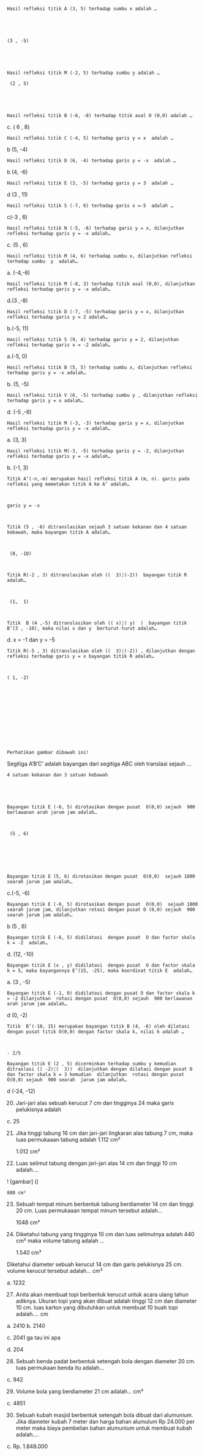 	Hasil refleksi titik A (3, 5) terhadap sumbu x adalah …

		

	 

	(3 , -5) 				

	



	Hasil refleksi titik M (-2, 5) terhadap sumbu y adalah …

	 (2 , 5) 				





	Hasil refleksi titik B (-6, -8) terhadap titik asal O (0,0) adalah …



c. ( 6 , 8)				





	Hasil refleksi titik C (-4, 5) terhadap garis y = x  adalah …

				

b (5, -4) 

				





	Hasil refleksi titik D (6, -4) terhadap garis y = -x  adalah …

	

b (4, -6) 





	Hasil refleksi titik E (3, -5) terhadap garis y = 3  adalah …

				

d (3 , 11) 



	Hasil refleksi titik S (-7, 6) terhadap garis x =-5  adalah …



c(-3 , 6) 				





	Hasil refleksi titik N (-5, -6) terhadap garis y = x, dilanjutkan refleksi terhadap garis y = -x adalah…



c. (5 , 6) 				





	Hasil refleksi titik M (4, 6) terhadap sumbu x, dilanjutkan refleksi terhadap sumbu  y  adalah…

a. (-4,-6) 				



	Hasil refleksi titik M (-8, 3) terhadap titik asal (0,0), dilanjutkan refleksi terhadap garis y = -x adalah…

			

d.(3 ,-8) 



	Hasil refleksi titik D (-7, -5) terhadap garis y = x, dilanjutkan refleksi terhadap garis y = 2 adalah…

			

b.(-5, 11) 





	Hasil refleksi titik S (9, 4) terhadap garis y = 2, dilanjutkan refleksi terhadap garis x = -2 adalah…

a.(-5, 0) 				





	Hasil refleksi titik B (5, 5) terhadap sumbu x, dilanjutkan refleksi terhadap garis y = -x adalah…

			

b. (5, -5) 



	Hasil refleksi titik V (6, -5) terhadap sumbu y , dilanjutkan refleksi terhadap garis y = x adalah…

		

d. (-5 ,-6) 



	Hasil refleksi titik M (-3, -3) terhadap garis y = x, dilanjutkan refleksi terhadap garis y = -x adalah…

a. (3, 3) 				









	Hasil refleksi titik M(-3, -5) terhadap garis y = -2, dilanjutkan refleksi terhadap garis y = -x adalah…

			

b. (-1, 3) 





	Titik A’(-n,-m) merupakan hasil refleksi titik A (m, n). garis pada refleksi yang memetakan titik A ke A’ adalah…

		

	garis y = -x  



	Titik (5 , -6) ditranslasikan sejauh 3 satuan kekanan dan 4 satuan kebawah, maka bayangan titik A adalah…

			

	 (8, -10) 



	Titik R(-2 , 3) ditranslasikan oleh ((  3)¦(-2))  bayangan titik R adalah…

				

	 (1,  1) 



	Titik  B (4 ,-5) ditranslasikan oleh (( x)¦( y)  )  bayangan titik B’(3 , -10), maka nilai x dan y  berturut-turut adalah…

			

d. x = -1 dan y = -5 



	Titik R(-5 , 3) ditranslasikan oleh ((  3)¦(-2)) , dilanjutkan dengan refleksi terhadap garis y = x bayangan titik R adalah…



	( 1, -2) 				













	Perhatikan gambar dibawah ini!



 

Segitiga A’B’C’ adalah bayangan dari segitiga ABC oleh translasi sejauh …

	4 satuan kekanan dan 3 satuan kebawah 





	Bayangan titik E (-6, 5) dirotasikan dengan pusat  O(0,0) sejauh  900 berlawanan arah jarum jam adalah…

			

	 (5 , 6) 

			





	Bayangan titik E (5, 6) dirotasikan dengan pusat  O(0,0)  sejauh 1800 searah jarum jam adalah…



c.(-5, -6) 				





	Bayangan titik E (-6, 5) dirotasikan dengan pusat  O(0,0)  sejauh 1800 searah jarum jam, dilanjutkan rotasi dengan pusat O (0,0) sejauh  900 searah jarum jam adalah…

				

b (5 , 6) 



	Bayangan titik E (-6, 5) didilatasi  dengan pusat  O dan factor skala k = -2  adalah…

		

d. (12, -10) 

	Bayangan titik E (x , y) didilatasi  dengan pusat  O dan factor skala k = 5, maka bayangannya E’(15, -25), maka koordinat titik E  adalah…

a. (3 , -5) 				



	Bayangan titik E (-1, 0) didilatasi dengan pusat O dan factor skala k = -2 dilanjutkan  rotasi dengan pusat  O(0,0) sejauh  900 berlawanan arah jarum jam adalah…

				

d (0, -2) 



	Titik  B’(-10, 15) merupakan bayangan titik B (4, -6) oleh dilatasi dengan pusat titik O(0,0) dengan factor skala k, nilai k adalah …

                                         

	- 2/5  

	Bayangan titik E (2 , 5) dicerminkan terhadap sumbu y kemudian ditraslasi (( -2)¦(  3))  dilanjutkan dengan dilatasi dengan pusat O dan factor skala k = 3 kemudian  dilanjutkan  rotasi dengan pusat  O(0,0) sejauh  900 searah  jarum jam adalah…

				

d (-24, -12) 



20. Jari-jari alas sebuah kerucut 7 cm dan tingginya 24 maka garis pelukisnya adalah



c. 25





21. Jika tinggi tabung 16 cm dan jari-jari lingkaran alas tabung 7 cm, maka luas permukaaan tabung adalah 1.112 cm²





	1.012 cm²





22. Luas selimut tabung dengan jari-jari alas 14 cm dan tinggi 10 cm adalah....


! [gambar] () 




	880 cm²









23. Sebuah tempat minum berbentuk tabung berdiameter 14 cm dan tinggi 20 cm. Luas permukaaan tempat minum tersebut adalah...







	1048 cm²



24. Diketahui tabung yang tingginya 10 cm dan luas selimutnya adalah 440 cm² maka volume tabung adalah ...



	1.540 cm³







Diketahui diameter sebuah kerucut 14 cm dan garis pelukisnya 25 cm. volume kerucut tersebut adalah... cm³



a. 1232





27. Anita akan membuat topi berbentuk kerucut untuk acara ulang tahun adiknya. Ukuran topi yang akan dibuat adalah tinggi 12 cm dan diameter 10 cm. luas karton yang dibutuhkan untuk membuat 10 buah topi adalah.... cm



a. 2410 b. 2140



c. 2041         ga tau ini apa



d. 204



28. Sebuah benda padat berbentuk setengah bola dengan diameter 20 cm. luas permukaan benda itu adalah...







c. 942







29. Volume bola yang berdiameter 21 cm adalah... cm³







c. 4851







30. Sebuah kubah masjid berbentuk setengah bola dibuat dari alumunium. Jika diameter kubah 7 meter dan harga bahan alumulum Rp 24.000 per meter maka biaya pembelian bahan alumunium untuk membuat kubah adalah....







c. Rp. 1.848.000

